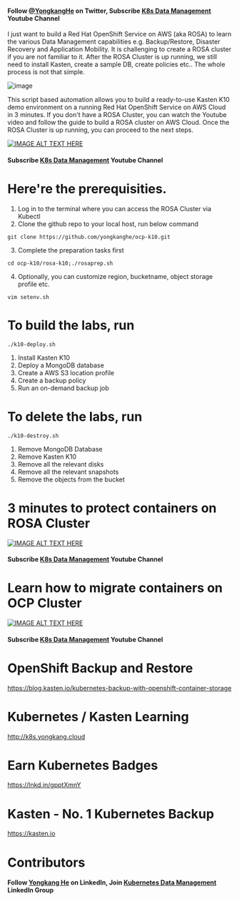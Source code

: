 #### Follow [@YongkangHe](https://twitter.com/yongkanghe) on Twitter, Subscribe [K8s Data Management](https://www.youtube.com/channel/UCm-sw1b23K-scoVSCDo30YQ?sub_confirmation=1) Youtube Channel

I just want to build a Red Hat OpenShift Service on AWS (aka ROSA) to learn the various Data Management capabilities e.g. Backup/Restore, Disaster Recovery and Application Mobility. It is challenging to create a ROSA cluster if you are not familiar to it. After the ROSA Cluster is up running, we still need to install Kasten, create a sample DB, create policies etc.. The whole process is not that simple.

![image](https://pbs.twimg.com/media/FGZd5pBVgAE4Rp3?format=png&name=small)

This script based automation allows you to build a ready-to-use Kasten K10 demo environment on a running Red Hat OpenShift Service on AWS Cloud in 3 minutes. If you don't have a ROSA Cluster, you can watch the Youtube video and follow the guide to build a ROSA cluster on AWS Cloud. Once the ROSA Cluster is up running, you can proceed to the next steps. 

[![IMAGE ALT TEXT HERE](https://img.youtube.com/vi/amLN6-JxygU/0.jpg)](https://www.youtube.com/watch?v=amLN6-JxygU)
#### Subscribe [K8s Data Management](https://www.youtube.com/channel/UCm-sw1b23K-scoVSCDo30YQ?sub_confirmation=1) Youtube Channel

# Here're the prerequisities. 
1. Log in to the terminal where you can access the ROSA Cluster via Kubectl
2. Clone the github repo to your local host, run below command
````
git clone https://github.com/yongkanghe/ocp-k10.git
````
3. Complete the preparation tasks first
````
cd ocp-k10/rosa-k10;./rosaprep.sh
````
4. Optionally, you can customize region, bucketname, object storage profile etc.
````
vim setenv.sh
````
 
# To build the labs, run 
````
./k10-deploy.sh
````
1. Install Kasten K10
2. Deploy a MongoDB database
3. Create a AWS S3 location profile
4. Create a backup policy
5. Run an on-demand backup job

# To delete the labs, run 
````
./k10-destroy.sh
````
1. Remove MongoDB Database
2. Remove Kasten K10
3. Remove all the relevant disks
4. Remove all the relevant snapshots
5. Remove the objects from the bucket

# 3 minutes to protect containers on ROSA Cluster
[![IMAGE ALT TEXT HERE](https://img.youtube.com/vi/WDC20GQWjtE/0.jpg)](https://www.youtube.com/watch?v=WDC20GQWjtE)
#### Subscribe [K8s Data Management](https://www.youtube.com/channel/UCm-sw1b23K-scoVSCDo30YQ?sub_confirmation=1) Youtube Channel

# Learn how to migrate containers on OCP Cluster
[![IMAGE ALT TEXT HERE](https://img.youtube.com/vi/mjG-GOnJ-Lo/0.jpg)](https://www.youtube.com/watch?v=mjG-GOnJ-Lo)
#### Subscribe [K8s Data Management](https://www.youtube.com/channel/UCm-sw1b23K-scoVSCDo30YQ?sub_confirmation=1) Youtube Channel

# OpenShift Backup and Restore
https://blog.kasten.io/kubernetes-backup-with-openshift-container-storage

# Kubernetes / Kasten Learning
http://k8s.yongkang.cloud

# Earn Kubernetes Badges
https://lnkd.in/gpptXmnY

# Kasten - No. 1 Kubernetes Backup
https://kasten.io 

# Contributors

#### Follow [Yongkang He](http://yongkang.cloud) on LinkedIn, Join [Kubernetes Data Management](https://www.linkedin.com/groups/13983251) LinkedIn Group





